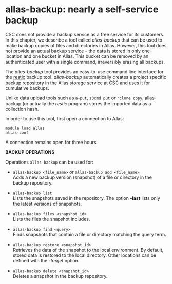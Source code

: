 # allas-backup: nearly a self-service backup

CSC does not provide a backup service as a free service for its customers. In this chapter, we describe a tool called _allas-backup_
that can be used to make backup copies of files and directories in Allas. However, this tool does not 
provide an actual backup service – the data is stored in only one location and one bucket in Allas. This bucket can be
removed by an authenticated user with a single command, irreversibly erasing all backups. 

The _allas-backup_ tool provides an easy-to-use command line interface for the [restic](https://restic.readthedocs.io/) backup tool.
_allas-backup_ automatically creates a project specific backup repository in the Allas storage service at CSC and uses it for cumulative backups.

Unlike data upload tools such as `a-put`, `s3cmd put` or `rclone copy`, allas-backup (or actually the _restic_ program) stores the imported data as a collection hash.

In order to use this tool, first open a connection to Allas:
```
module load allas
allas-conf
```
A connection remains open for three hours.

**BACKUP OPERATIONS**

Operations `allas-backup` can be used for:

 - `allas-backup <file_name>`  or `allas-backup add <file_name>`   
 	Adds a new backup version (snapshot) of a file or directory in the backup repository.

 - `allas-backup list`   
 	Lists the snapshots saved in the repository. The option **-last** lists only the latest versions of snapshots.
 
 - `allas-backup files <snapshot_id>`   
 	Lists the files the snapshot includes.

 - `allas-backup find <query>`          
 	Finds snapshots that contain a file or directory matching the query term.

 - `allas-backup restore <snapshot_id>`  
 	Retrieves the data of the snapshot to the local environment. 
	By default, stored data is restored to the local directory. Other locations can be defined with the *-target* option.

 - `allas-backup delete <snapshot_id>`  
 	Deletes a snapshot in the backup repository.
